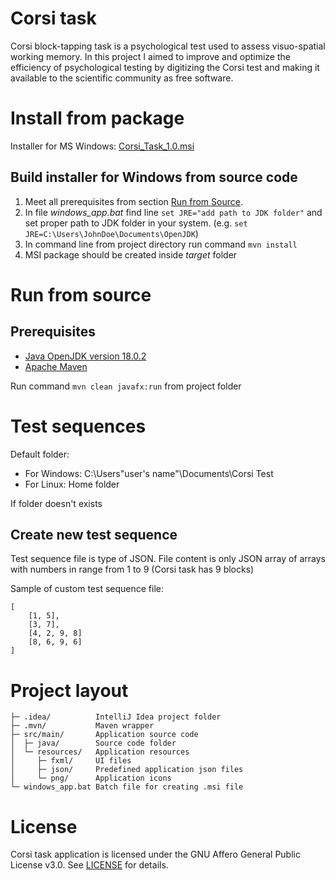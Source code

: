 # Corsi task
Corsi block-tapping task is a psychological test used to assess visuo-spatial working memory. In this project I aimed to improve and optimize the efficiency of psychological testing by digitizing the Corsi test and making it available to the scientific community as free software. 

# Install from package
Installer for MS Windows: [Corsi_Task_1.0.msi]()

## Build installer for Windows from source code
1. Meet all prerequisites from section [Run from Source](#prerequisites).
2. In file _windows_app.bat_ find line `set JRE="add path to JDK folder"` and set proper path to JDK folder in your system. (e.g. `set JRE=C:\Users\JohnDoe\Documents\OpenJDK`) 
3. In command line from project directory run command `mvn install`
4. MSI package should be created inside _target_ folder

# Run from source
## Prerequisites
- [Java OpenJDK version 18.0.2](https://jdk.java.net/archive/)
- [Apache Maven](https://maven.apache.org/)


Run command `mvn clean javafx:run` from project folder

# Test sequences 
Default folder:
- For Windows:	C:\Users\"user's name"\Documents\Corsi Test
- For Linux: 	Home folder

If folder doesn't exists

## Create new test sequence
Test sequence file is type of JSON.
File content is only JSON array of arrays with numbers in range from 1 to 9 (Corsi task has 9 blocks)

Sample of custom test sequence file:

	[
		[1, 5],
		[3, 7],
		[4, 2, 9, 8]
		[8, 6, 9, 6]
	]


# Project layout


    ├─ .idea/          IntelliJ Idea project folder
	├─ .mvn/           Maven wrapper
	├─ src/main/       Application source code
	│  ├─ java/        Source code folder
	│  └─ resources/   Application resources
	│     ├─ fxml/     UI files
	│     ├─ json/     Predefined application json files 
	│     └─ png/      Application icons
    └─ windows_app.bat Batch file for creating .msi file

# License
Corsi task application is licensed under the GNU Affero General Public License v3.0. 
See [LICENSE](https://github.com/MichaelaGuth/corsi-task/blob/master/LICENSE) for details.
